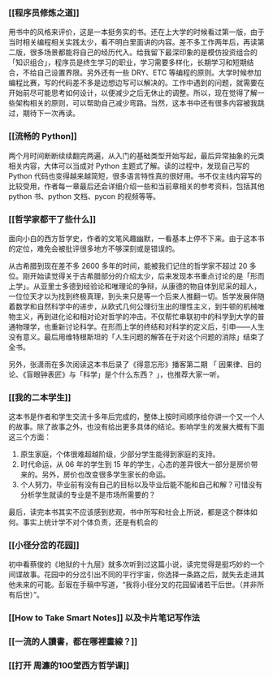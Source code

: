 ### [[程序员修炼之道]]

用书中的风格来评价，这是一本挺务实的书。还在上大学的时候看过第一版，由于当时相关编程相关实践太少，看不明白里面讲的内容。差不多工作两年后，再读第二版，很多场景都能将自己的经历代入。给我留下最深印象的是模仿投资组合的「知识组合」，程序员是终生学习的职业，学习需要多样化，长期学习和短期结合，不给自己设置界限。另外还有一些 DRY、ETC 等编程的原则。大学时候参加编程比赛，写的代码差不多是边想边写可以解决的。工作中遇到的问题，就需要在开始前尽可能思考如何设计，以便减少之后无休止的调整。所以，现在觉得了解一些架构相关的原则，可以帮助自己减少弯路。当然，这本书中还有很多内容被我跳过，期待下一次再读。

### [[流畅的 Python]]

两个月时间断断续续翻完两遍，从入门的基础类型开始写起，最后异常抽象的元类相关内容，大体可以当成对 Python 主题式了解。读的过程中，发现自己写的 Python 代码也变得越来越简短，很多语言特性真的很好用。书不仅主线内容写的比较受用，作者每一章最后还会详细介绍一些和当前章相关的参考资料，包括其他 python 书、python 文档、pycon 的视频等等。

### [[哲学家都干了些什么]]   

面向小白的西方哲学史，作者的文笔风趣幽默，一看基本上停不下来。由于这本书的定位，难免会被批评很多地方不够深刻或是错误的。

从古希腊到现在差不多 2600 多年的时间，能被我们记住的哲学家不超过 20 多位。刚开始读觉得关于古希腊部分的介绍太少，后来发现本书重点讨论的是「形而上学」。从亚里士多德到经验论和唯理论的争辩，从康德的物自体到尼采的超人，一位位天才以为找到终极真理，到头来只是等一个后来人推翻一切。哲学发展伴随着数学和自然科学中的进步，从欧式几何公理衍生出的理性主义，到牛顿的机械唯物主义，再到进化论和相对论对哲学的冲击。不仅帮忙串联初中的科学到大学的普通物理学，也重新讨论科学。在形而上学的终结和对科学的定义后，引申——人生没有意义。最后用维特根斯坦的「人生问题的解答在于对这个问题的消除」结束了全书。

另外，张潇雨在多次阅读这本书后录了《得意忘形》播客第二期 「 因果律、目的论、《盲眼钟表匠》与「科学」是个什么东西？ 」，也推荐大家一听。


### [[我的二本学生]]

这本书是作者和学生交流十多年后完成的，整体上按时间顺序给你讲一个又一个人的故事。除了故事之外，也没有给出更多具体的结论。影响学生的发展大概有下面这三个方面：

1.  原生家庭，个体很难超越阶级，少部分学生能得到家庭的支持。
2.  时代命运，从 06 年的学生到 15 年的学生，心态的差异很大一部分是房价带来的。另外，房价也改变很多学生家长的命运。
3.  个人努力，毕业前有没有自己的目标以及毕业后能不能和自己和解？可惜没有分析学生就读的专业是不是市场所需要的？
    

最后，读完本书其实不应该感到悲观，书中所写和社会上所说，都是这个群体如何。事实上统计学不对个体负责，还是有机会的

### [[小径分岔的花园]]

初中看蔡俊的《地狱的十九层》就多次听到过这篇小说，读完觉得是挺巧妙的一个间谍故事。花园中的分岔引出不同的平行宇宙，你选择一条路之后，就失去走进其他未来的可能。彭㝡在手稿中写道，“我将小径分叉的花园留诸若干后世。（并非所有后世）”。

### [[How to Take Smart Notes]] 以及卡片笔记写作法

### [[一流的人讀書，都在哪裡畫線？]]

### [[打开 周濂的100堂西方哲学课]]
